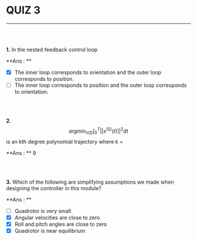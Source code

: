 # QUIZ 3

---

<br><br>

**1.** In the nested feedback control loop

**Ans : **

- [x] The inner loop corresponds to orientation and the outer loop corresponds to position.
- [ ] The inner loop corresponds to position and the outer loop corresponds to orientation.

<br><br>

**2.** 
$$
argmin_{x(t)}\int_0^T||x^{(5)}(t)||^{2}dt
$$
 is an kth degree polynomial trajectory where k =

**Ans : ** 9

<br><br>

**3.** Which of the following are simplifying assumptions we made when designing the controller in this module?

**Ans : **

- [ ] Quadrotor is very small
- [x] Angular velocities are close to zero
- [x] Roll and pitch angles are close to zero
- [x] Quadrotor is near equilibrium